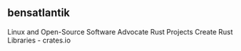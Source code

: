 ## bensatlantik

Linux and Open-Source Software Advocate
Rust Projects 
Create Rust Libraries - crates.io
